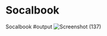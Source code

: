 # Socalbook
Socalbook
#output
![Screenshot (137)](https://user-images.githubusercontent.com/97639995/189738823-f2867fdc-1e59-4193-96c6-a7892ca54030.png)
